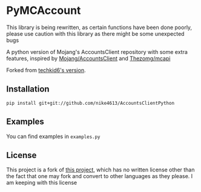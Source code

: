 PyMCAccount
====================
This library is being rewritten, as certain functions have been done poorly, please use caution with this library as there might be some unexpected bugs

A python version of Mojang's AccountsClient repository with some extra features, inspired by [Mojang/AccountsClient](https://github.com/Mojang/AccountsClient) and [Thezomg/mcapi](https://github.com/Thezomg/mcapi) 

Forked from [techkid6's version](https://github.com/techkid6/AccountsClientPython).

Installation
------------

```
pip install git+git://github.com/nike4613/AccountsClientPython
```

Examples
--------

You can find examples in ```examples.py```

License
-------

This project is a fork of [this project](https://github.com/Mojang/AccountsClient), which has no written license other than the fact that one may fork and convert to other languages as they please.  I am keeping with this license
